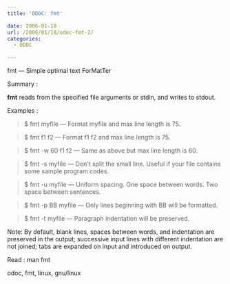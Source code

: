 ```yaml
---
title: 'ODOC: fmt'

date: 2006-01-18
url: /2006/01/18/odoc-fmt-2/
categories:
  - ODOC

---
```

fmt &#8212; Simple optimal text ForMatTer

Summary :

**fmt** reads from the specified file arguments or stdin, and writes to stdout.

Examples :

> $ fmt myfile &#8212; Format myfile and max line length is 75.

> $ fmt f1 f2 &#8212; Format f1 f2 and max line length is 75.

> $ fmt -w 60 f1 f2 &#8212; Same as above but max line length is 60.

> $ fmt -s myfile &#8212; Don&#8217;t split the small line. Useful if your file contains some sample program codes.

> $ fmt -u myfile &#8212; Uniform spacing. One space between words. Two space between sentences.

> $ fmt -p BB myfile &#8212; Only lines beginning with BB will be formatted.

> $ fmt -t myfile &#8212; Paragraph indentation will be preserved.

Note: By default, blank lines, spaces between words, and indentation are preserved in the output; successive input lines with different indentation are not joined; tabs are expanded on input and introduced on output.

Read : man fmt

<tags>odoc, fmt, linux, gnu/linux</tags>